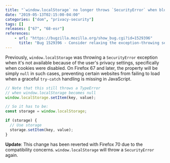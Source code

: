 ```yaml
---
title: "`window.localStorage` no longer throws `SecurityError` when blocked due to privacy settings"
date: "2019-05-13T02:15:00-04:00"
categories: ["dom", "privacy-security"]
tags: []
releases: ["67", "68-esr"]
references:
    - url: "https://bugzilla.mozilla.org/show_bug.cgi?id=1529396"
      title: "Bug 1529396 - Consider relaxing the exception-throwing semantics of window.localStorage when a privacy check fails"
---
```

Previously, `window.localStorage` was throwing a `SecurityError` exception when it's not available because of the user's privacy settings, specifically when cookies were disabled. On Firefox 67 and later, the property will be simply `null` in such cases, preventing certain websites from failing to load when a graceful `try-catch` handling is missing in JavaScript.

```js
// Note that this still throws a TypeError
// when window.localStorage becomes null
window.localStorage.setItem(key, value);

// So it has to be:
const storage = window.localStorage;

if (storage) {
  // Use storage
  storage.setItem(key, value);
}
```

**Update**: This change has been reverted with Firefox 70 due to the compatibility concerns. `window.localStorage` will throw a `SecurityError` again.
